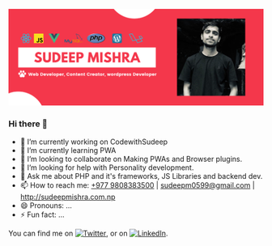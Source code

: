 [![Header](https://raw.githubusercontent.com/SudeepMi/SudeepMI/main/Sudeep.png "Header")](https://sudeepmishra.com.np)
### Hi there 👋




- 🔭 I’m currently working on CodewithSudeep
- 🌱 I’m currently learning PWA
- 👯 I’m looking to collaborate on Making PWAs and Browser plugins.
- 🤔 I’m looking for help with Personality development.
- 💬 Ask me about PHP and it's frameworks, JS Libraries and backend dev.
- 📫 How to reach me: <a href="tel:+9779808383500">+977 9808383500</a> | <a href="mailto:sudeepm0599@gmail.com">sudeepm0599@gmail.com</a> | http://sudeepmishra.com.np
- 😄 Pronouns: ...
- ⚡ Fun fact: ...

<!-- Actual text -->

You can find me on [![Twitter][1.2]][1], or on [![LinkedIn][2.2]][2].

<!-- Icons -->

[1.2]: http://i.imgur.com/wWzX9uB.png (twitter icon without padding)
[2.2]: https://raw.githubusercontent.com/MartinHeinz/MartinHeinz/master/linkedin-3-16.png (LinkedIn icon without padding)

<!-- Links to your social media accounts -->

[1]: https://twitter.com/codewithsudeep
[2]: https://www.linkedin.com/in/sudeep-mishra-845938159/
